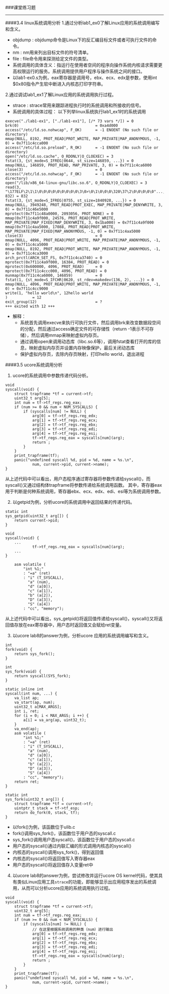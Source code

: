 ###课堂练习题

- - -

####3.4 linux系统调用分析
1.通过分析lab1_ex0了解Linux应用的系统调用编写和含义。
- objdump : objdump命令是Linux下的反汇编目标文件或者可执行文件的命令。
- nm : nm用来列出目标文件的符号清单。
- file : file命令用来探测给定文件的类型。
- 系统调用的具体含义：指运行在使用者空间的程序向操作系统内核请求需要更高权限运行的服务。系统调用提供用户程序与操作系统之间的接口。
- 以lab1-ex0.s为例，eax寄存器是调用号，ebx、ecx、edx是参数，使用int $0x80指令产生软中断进入内核态打印字符串。

2.通过调试lab1_ex1了解Linux应用的系统调用执行过程。
- strace : strace常用来跟踪进程执行时的系统调用和所接收的信号。
- 系统调用的具体过程：
以下列举linux系统执行lab1_ex1时的系统调用
```
execve("./lab1-ex1", ["./lab1-ex1"], [/* 73 vars */]) = 0
brk(0)                                  = 0xa4d000
access("/etc/ld.so.nohwcap", F_OK)      = -1 ENOENT (No such file or directory)
mmap(NULL, 8192, PROT_READ|PROT_WRITE, MAP_PRIVATE|MAP_ANONYMOUS, -1, 0) = 0x7f11c4cca000
access("/etc/ld.so.preload", R_OK)      = -1 ENOENT (No such file or directory)
open("/etc/ld.so.cache", O_RDONLY|O_CLOEXEC) = 3
fstat(3, {st_mode=S_IFREG|0644, st_size=146859, ...}) = 0
mmap(NULL, 146859, PROT_READ, MAP_PRIVATE, 3, 0) = 0x7f11c4ca6000
close(3)                                = 0
access("/etc/ld.so.nohwcap", F_OK)      = -1 ENOENT (No such file or directory)
open("/lib/x86_64-linux-gnu/libc.so.6", O_RDONLY|O_CLOEXEC) = 3
read(3, "\177ELF\2\1\1\0\0\0\0\0\0\0\0\0\3\0>\0\1\0\0\0\320\37\2\0\0\0\0\0"..., 832) = 832
fstat(3, {st_mode=S_IFREG|0755, st_size=1840928, ...}) = 0
mmap(NULL, 3949248, PROT_READ|PROT_EXEC, MAP_PRIVATE|MAP_DENYWRITE, 3, 0) = 0x7f11c46e5000
mprotect(0x7f11c48a0000, 2093056, PROT_NONE) = 0
mmap(0x7f11c4a9f000, 24576, PROT_READ|PROT_WRITE, MAP_PRIVATE|MAP_FIXED|MAP_DENYWRITE, 3, 0x1ba000) = 0x7f11c4a9f000
mmap(0x7f11c4aa5000, 17088, PROT_READ|PROT_WRITE, MAP_PRIVATE|MAP_FIXED|MAP_ANONYMOUS, -1, 0) = 0x7f11c4aa5000
close(3)                                = 0
mmap(NULL, 4096, PROT_READ|PROT_WRITE, MAP_PRIVATE|MAP_ANONYMOUS, -1, 0) = 0x7f11c4ca5000
mmap(NULL, 8192, PROT_READ|PROT_WRITE, MAP_PRIVATE|MAP_ANONYMOUS, -1, 0) = 0x7f11c4ca3000
arch_prctl(ARCH_SET_FS, 0x7f11c4ca3740) = 0
mprotect(0x7f11c4a9f000, 16384, PROT_READ) = 0
mprotect(0x600000, 4096, PROT_READ)     = 0
mprotect(0x7f11c4ccc000, 4096, PROT_READ) = 0
munmap(0x7f11c4ca6000, 146859)          = 0
fstat(1, {st_mode=S_IFCHR|0620, st_rdev=makedev(136, 2), ...}) = 0
mmap(NULL, 4096, PROT_READ|PROT_WRITE, MAP_PRIVATE|MAP_ANONYMOUS, -1, 0) = 0x7f11c4cc9000
write(1, "hello world\n", 12hello world
)           = 12
exit_group(12)                          = ?
+++ exited with 12 +++
```
- 解释：
    - 系统首先调用execve来执行可执行文件，然后调用brk来改变数据段空间的分配，然后通过access确定文件的可存储性（return -1表示不可存储），然后调用mmap来映射虚拟内存页。
    - 通过调用open来调用动态库（libc.so.6等），调用fstat查看打开的库的信息，映射虚拟内存页并设置内存映像保护，最后关闭动态库
    - 保护虚拟内存页，去除内存页映射，打印hello world，退出进程

####3.5 ucore系统调用分析
1. ucore的系统调用中参数传递代码分析。

```
void
syscall(void) {
    struct trapframe *tf = current->tf;
    uint32_t arg[5];
    int num = tf->tf_regs.reg_eax;
    if (num >= 0 && num < NUM_SYSCALLS) {
        if (syscalls[num] != NULL) {
            arg[0] = tf->tf_regs.reg_edx;
            arg[1] = tf->tf_regs.reg_ecx;
            arg[2] = tf->tf_regs.reg_ebx;
            arg[3] = tf->tf_regs.reg_edi;
            arg[4] = tf->tf_regs.reg_esi;
            tf->tf_regs.reg_eax = syscalls[num](arg);
            return ;
        }
    }
    print_trapframe(tf);
    panic("undefined syscall %d, pid = %d, name = %s.\n",
            num, current->pid, current->name);
}
```
从上述代码中可以看出，用户态程序通过寄存器将参数传递给syscall()，而syscall()又通过结构体trapframe将参数传递给系统调用函数。
其中，寄存器eax用于判断是何种系统调用，寄存器ebx、ecx、edx、edi、esi等为系统调用参数。

2. 以getpid为例，分析ucore的系统调用中返回结果的传递代码。

```
static int
sys_getpid(uint32_t arg[]) {
    return current->pid;
}
```
```
void
syscall(void) {
    ...
            tf->tf_regs.reg_eax = syscalls[num](arg);
    ...
}
```
```
    asm volatile (
        "int %1;"
        : "=a" (ret)
        : "i" (T_SYSCALL),
          "a" (num),
          "d" (a[0]),
          "c" (a[1]),
          "b" (a[2]),
          "D" (a[3]),
          "S" (a[4])
        : "cc", "memory");
```
从上述代码中可以看出，sys_getpid()将返回值传递给syscall()，syscall()又将返回值存放在eax寄存器中，用户态时返回值又会赋给ret变量。

3. 以ucore lab8的answer为例，分析ucore 应用的系统调用编写和含义。

```
int
fork(void) {
    return sys_fork();
}
```
```
int
sys_fork(void) {
    return syscall(SYS_fork);
}
```
```
static inline int
syscall(int num, ...) {
    va_list ap;
    va_start(ap, num);
    uint32_t a[MAX_ARGS];
    int i, ret;
    for (i = 0; i < MAX_ARGS; i ++) {
        a[i] = va_arg(ap, uint32_t);
    }
    va_end(ap);
    asm volatile (
        "int %1;"
        : "=a" (ret)
        : "i" (T_SYSCALL),
          "a" (num),
          "d" (a[0]),
          "c" (a[1]),
          "b" (a[2]),
          "D" (a[3]),
          "S" (a[4])
        : "cc", "memory");
    return ret;
}
```
```
static int
sys_fork(uint32_t arg[]) {
    struct trapframe *tf = current->tf;
    uintptr_t stack = tf->tf_esp;
    return do_fork(0, stack, tf);
}
```

- 以fork()为例，该函数位于ulib.c
- fork()调用sys_fork()，该函数位于用户态的syscall.c
- sys_fork()调用用户态syscall()，该函数位于用户态的syscall.c
- 用户态的syscall()通过内联汇编的形式调用内核态的syscall()
- 内核态的syscall()调用sys_fork()，得到返回值
- 内核态的syscall()将返回值写入寄存器eax
- 用户态的syscall()将返回值存入变量ret中

4. 以ucore lab8的answer为例，尝试修改并运行ucore OS kernel代码，使其具有类似Linux应用工具`strace`的功能，即能够显示出应用程序发出的系统调用，从而可以分析ucore应用的系统调用执行过程。
 
```
void
syscall(void) {
    struct trapframe *tf = current->tf;
    uint32_t arg[5];
    int num = tf->tf_regs.reg_eax;
    if (num >= 0 && num < NUM_SYSCALLS) {
        if (syscalls[num] != NULL) {
            // 在这里根据系统调用的种类（num）进行输出
            arg[0] = tf->tf_regs.reg_edx;
            arg[1] = tf->tf_regs.reg_ecx;
            arg[2] = tf->tf_regs.reg_ebx;
            arg[3] = tf->tf_regs.reg_edi;
            arg[4] = tf->tf_regs.reg_esi;
            tf->tf_regs.reg_eax = syscalls[num](arg);
            return ;
        }
    }
    print_trapframe(tf);
    panic("undefined syscall %d, pid = %d, name = %s.\n",
            num, current->pid, current->name);
}
```
